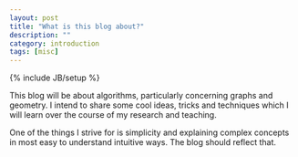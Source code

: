 ```yaml
---
layout: post
title: "What is this blog about?"
description: ""
category: introduction
tags: [misc]
---
```

{% include JB/setup %}

This blog will be about algorithms, particularly concerning
graphs and geometry. I intend to share some cool ideas, tricks and
techniques which I will learn over the course of my research and teaching.

One of the things I strive for is simplicity and explaining complex 
concepts in most easy to understand intuitive ways. The blog should
reflect that.
